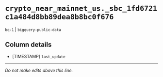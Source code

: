 # `crypto_near_mainnet_us._sbc_1fd6721c1a484d8bb89dea8b8bc0f676`
`bq-1` | `bigquery-public-data`

## Column details
* [TIMESTAMP] `last_update`

-------------------------------------------------------------------------------
*Do not make edits above this line.*
